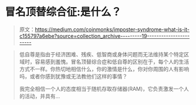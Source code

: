# 冒名顶替综合征:是什么？

> 原文：<https://medium.com/coinmonks/imposter-syndrome-what-is-it-c155797a6ebe?source=collection_archive---------19----------------------->

> 低自尊是指由于经济困难、残疾、低智商或身体问题而无法维持某个特定区域时，容易感到羞愧。冒名顶替综合症和低自尊的区别在于，每个人的生活方式不一样。你热切地相信什么，你的激情是什么，你对你周围的人有影响吗，或者你感到犹豫或无法教他们这样的事情？
> 
> 我完全相信一个人的态度相当于随机存取存储器(RAM)，它负责激发一个人的活动，并具有…